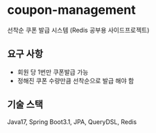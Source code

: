 # coupon-management
선착순 쿠폰 발급 시스템 (Redis 공부용 사이드프로젝트)

## 요구 사항
- 회원 당 1번만 쿠폰발급 가능
- 정해진 쿠폰 수량만큼 선착순으로 발급 해야 함

## 기술 스택
Java17, Spring Boot3.1, JPA, QueryDSL, Redis
